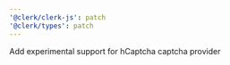 ```yaml
---
'@clerk/clerk-js': patch
'@clerk/types': patch
---
```


Add experimental support for hCaptcha captcha provider
